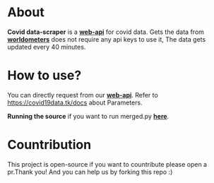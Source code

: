 # About

**Covid data-scraper** is a **[web-api](https://covid19data.tk/)** for covid data. Gets the data from **[worldometers](https://www.worldometers.info/coronavirus/#countries)** does not require any api keys to use it, The data gets updated every 40 minutes.

# How to use?

You can directly request from our **[web-api](https://covid19data.tk/)**.
Refer to https://covid19data.tk/docs about Parameters.

**Running the source** if you want to run merged.py **[here](https://replit.com/@Aashes/CovidTracker#main.py)**.

# Countribution

This project is open-source if you want to countribute please open a pr.Thank you!
And you can help us by forking this repo :)
